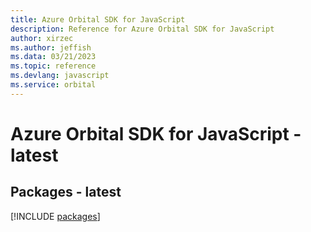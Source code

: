 ```yaml
---
title: Azure Orbital SDK for JavaScript
description: Reference for Azure Orbital SDK for JavaScript
author: xirzec
ms.author: jeffish
ms.data: 03/21/2023
ms.topic: reference
ms.devlang: javascript
ms.service: orbital
---
```

# Azure Orbital SDK for JavaScript - latest
## Packages - latest
[!INCLUDE [packages](orbital-index.md)]